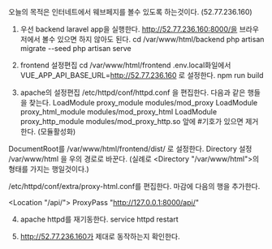오늘의 목적은 인터네트에서 웨브페지를 볼수 있도록 하는것이다. (52.77.236.160)

1. 우선 backend laravel app을 실행한다.
http://52.77.236.160:8000/을 브라우저에서 볼수 있으면 하지 않아도 된다.
cd /var/www/html/backend
php artisan migrate --seed
php artisan serve

2. frontend 설정편집
cd /var/www/html/frontend
.env.local화일에서 
VUE_APP_API_BASE_URL=http://52.77.236.160
로 설정한다.
npm run build

3. apache의 설정편집
/etc/httpd/conf/httpd.conf 을 편집한다.
다음과 같은 행들을 찾는다.
LoadModule proxy_module modules/mod_proxy
LoadModule proxy_html_module modules/mod_proxy_html
LoadModule proxy_http_module modules/mod_proxy_http.so
앞에 #기호가 있으면 제거한다. (모듈활성화)

DocumentRoot를 /var/www/html/frontend/dist/ 로 설정한다.
Directory 설정 /var/www/html 을 우의 경로로 바꾼다. (실례로 <Directory "/var/www/html">의 형태를 가지는 행일것이다.)

/etc/httpd/conf/extra/proxy-html.conf를 편집한다.
마감에 다음의 행을 추가한다.

<Location "/api/">
    ProxyPass "http://127.0.0.1:8000/api/"
</Location>

4. apache httpd를 재기동한다.
service httpd restart

5. http://52.77.236.160가 제대로 동작하는지 확인한다.


